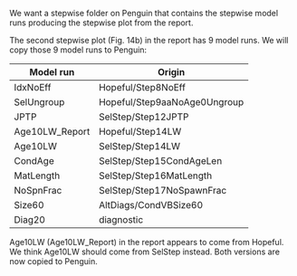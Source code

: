 We want a stepwise folder on Penguin that contains the stepwise model runs
producing the stepwise plot from the report.

The second stepwise plot (Fig. 14b) in the report has 9 model runs. We will copy
those 9 model runs to Penguin:

Model run      | Origin
-------------- | ----------------------------
IdxNoEff       | Hopeful/Step8NoEff
SelUngroup     | Hopeful/Step9aaNoAge0Ungroup
JPTP           | SelStep/Step12JPTP
Age10LW_Report | Hopeful/Step14LW
Age10LW        | SelStep/Step14LW
CondAge        | SelStep/Step15CondAgeLen
MatLength      | SelStep/Step16MatLength
NoSpnFrac      | SelStep/Step17NoSpawnFrac
Size60         | AltDiags/CondVBSize60
Diag20         | diagnostic

Age10LW (Age10LW_Report) in the report appears to come from Hopeful. We think Age10LW should come from SelStep instead. Both versions are now copied to Penguin. 